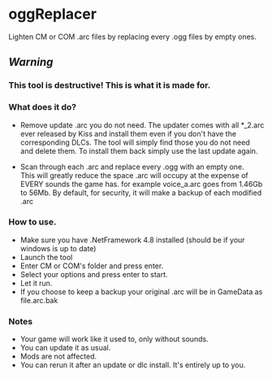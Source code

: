 # oggReplacer

Lighten CM or COM .arc files by replacing every .ogg files by empty ones.

## _Warning_
### This tool is destructive! This is what it is made for.

### What does it do?

- Remove update .arc you do not need.
The updater comes with all *_2.arc ever released by Kiss and install them even if you don't have the corresponding DLCs.
The tool will simply find those you do not need and delete them.
To install them back simply use the last update again.

- Scan through each .arc and replace every .ogg with an empty one.  
This will greatly reduce the space .arc will occupy at the expense of EVERY sounds the game has.
for example voice_a.arc goes from 1.46Gb to 56Mb.
By default, for security, it will make a backup of each modified .arc


### How to use.

- Make sure you have .NetFramework 4.8 installed (should be if your windows is up to date)
- Launch the tool
- Enter CM or COM's folder and press enter.
- Select your options and press enter to start.
- Let it run.
- If you choose to keep a backup your original .arc will be in GameData as file.arc.bak

### Notes

- Your game will work like it used to, only without sounds.
- You can update it as usual.
- Mods are not affected.
- You can rerun it after an update or dlc install. It's entirely up to you.
